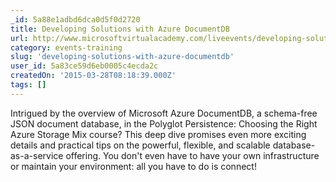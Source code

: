 ```yaml
---
_id: 5a88e1adbd6dca0d5f0d2720
title: Developing Solutions with Azure DocumentDB
url: http://www.microsoftvirtualacademy.com/liveevents/developing-solutions-with-azure-documentdb
category: events-training
slug: 'developing-solutions-with-azure-documentdb'
user_id: 5a83ce59d6eb0005c4ecda2c
createdOn: '2015-03-28T08:18:39.000Z'
tags: []
---
```


Intrigued by the overview of Microsoft Azure DocumentDB, a schema-free JSON document database, in the Polyglot Persistence: Choosing the Right Azure Storage Mix course? This deep dive promises even more exciting details and practical tips on the powerful, flexible, and scalable database-as-a-service offering. You don't even have to have your own infrastructure or maintain your environment: all you have to do is connect! 
